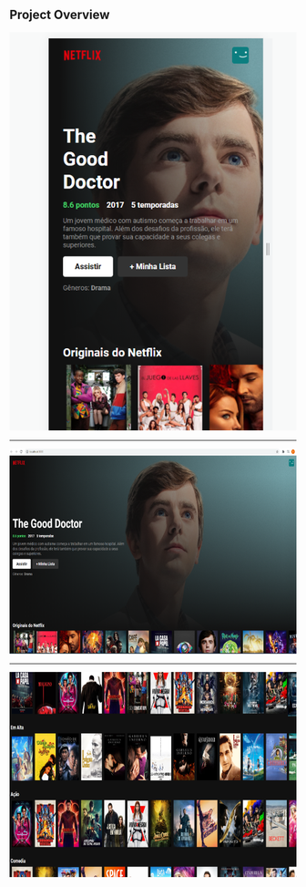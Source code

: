 ## Project Overview
![Mobile view](https://github.com/silvioantonio/netflix-clone/blob/[branch]/img/img3.png?raw=true)
<hr>
<img height="360em" src="./img/img1.png"/>
<hr>
<img height="360em" src="./img/img2.png"/>